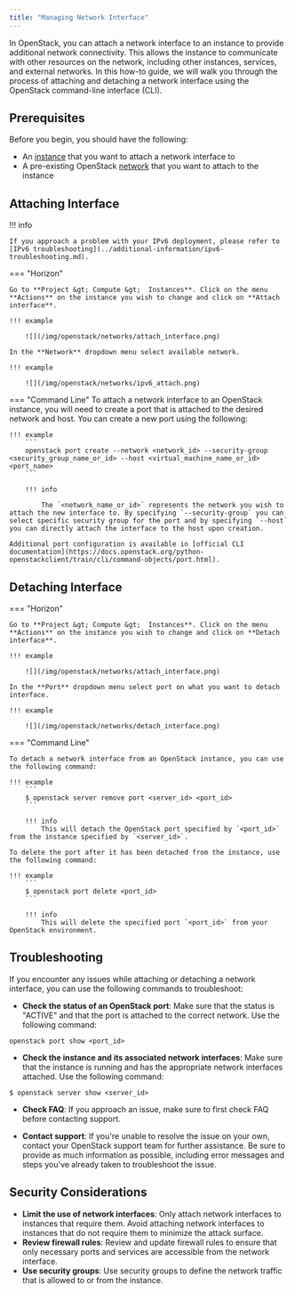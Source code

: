 ```yaml
---
title: "Managing Network Interface"
---
```

In OpenStack, you can attach a network interface to an instance to provide additional network connectivity. This allows the instance to communicate with other resources on the network, including other instances, services, and external networks. In this how-to guide, we will walk you through the process of attaching and detaching a network interface using the OpenStack command-line interface (CLI).

## Prerequisites

Before you begin, you should have the following:

- An [instance](../getting-started/creating-first-infrastructure.md) that you want to attach a network interface to
- A pre-existing OpenStack [network](../how-to-guides/create-networking.md) that you want to attach to the instance

## Attaching Interface

!!! info

    If you approach a problem with your IPv6 deployment, please refer to [IPv6 troubleshooting](../additional-information/ipv6-troubleshooting.md).

=== "Horizon"

    Go to **Project &gt; Compute &gt;  Instances**. Click on the menu **Actions** on the instance you wish to change and click on **Attach interface**.

    !!! example

        ![](/img/openstack/networks/attach_interface.png)

    In the **Network** dropdown menu select available network.

    !!! example

        ![](/img/openstack/networks/ipv6_attach.png)

=== "Command Line"
    To attach a network interface to an OpenStack instance, you will need to create a port that is attached to the desired network and host. You can create a new port using the following:

    !!! example
        ```
        openstack port create --network <network_id> --security-group <security_group_name_or_id> --host <virtual_machine_name_or_id> <port_name>
        ```

        !!! info

            The `<network_name_or_id>` represents the network you wish to attach the new interface to. By specifying `--security-group` you can select specific security group for the port and by specifying `--host` you can directly attach the interface to the host upon creation.

    Additional port configuration is available in [official CLI documentation](https://docs.openstack.org/python-openstackclient/train/cli/command-objects/port.html).

## Detaching Interface

=== "Horizon"

    Go to **Project &gt; Compute &gt;  Instances**. Click on the menu **Actions** on the instance you wish to change and click on **Detach interface**.

    !!! example

        ![](/img/openstack/networks/attach_interface.png)

    In the **Port** dropdown menu select port on what you want to detach interface.

    !!! example

        ![](/img/openstack/networks/detach_interface.png)        


=== "Command Line"

    To detach a network interface from an OpenStack instance, you can use the following command:

    !!! example
        ```
        $ openstack server remove port <server_id> <port_id>
        ```

        !!! info
            This will detach the OpenStack port specified by `<port_id>` from the instance specified by `<server_id>`.

    To delete the port after it has been detached from the instance, use the following command:

    !!! example
        ```
        $ openstack port delete <port_id>
        ```

        !!! info
            This will delete the specified port `<port_id>` from your OpenStack environment.

## Troubleshooting

If you encounter any issues while attaching or detaching a network interface, you can use the following commands to troubleshoot:

- **Check the status of an OpenStack port**: Make sure that the status is "ACTIVE" and that the port is attached to the correct network. Use the following command:

```
openstack port show <port_id>
```

- **Check the instance and its associated network interfaces**: Make sure that the instance is running and has the appropriate network interfaces attached. Use the following command:

```
$ openstack server show <server_id>
```

- **Check FAQ**: If you approach an issue, make sure to first check FAQ before contacting support.

- **Contact support**: If you're unable to resolve the issue on your own, contact your OpenStack support team for further assistance. Be sure to provide as much information as possible, including error messages and steps you've already taken to troubleshoot the issue.

## Security Considerations

- **Limit the use of network interfaces**: Only attach network interfaces to instances that require them. Avoid attaching network interfaces to instances that do not require them to minimize the attack surface.
- **Review firewall rules**: Review and update firewall rules to ensure that only necessary ports and services are accessible from the network interface.
- **Use security groups**: Use security groups to define the network traffic that is allowed to or from the instance.

